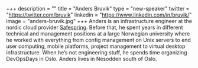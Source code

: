 +++
description = ""
title = "Anders Bruvik"
type = "new-speaker"
twitter = "https://twitter.com/bruvik"
linkedin = "https://www.linkedin.com/in/bruvik/"
image = "anders-bruvik.jpg"
+++
Anders is an infrastructure engineer at the nordic cloud provider [Safespring](https://www.safespring.com/). Before that, he spent years in different technical and management positions at a large Norwegian university where he worked with everything from config management on Unix servers to end user computing, mobile platforms, project management to virtual desktop infrastructure. When he’s not engineering stuff, he spends time organizing DevOpsDays in Oslo. Anders lives in Nesodden south of Oslo.